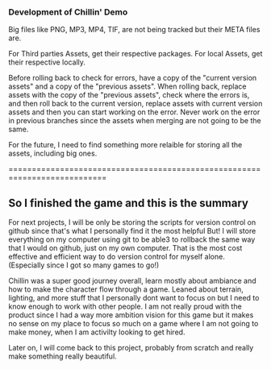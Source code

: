 ### Development of Chillin' Demo

Big files like PNG, MP3, MP4, TIF, are not being tracked but their META files are.

For Third parties Assets, get their respective packages. For local Assets, get their respective locally.

Before rolling back to check for errors, have a copy of the "current version assets" and a copy of the "previous assets".
When rolling back, replace assets with the copy of the "previous assets", check where the errors is, and then roll back to the current version, replace assets with current version assets and then you can start working on the error. Never work on the error in previous branches since the assets when merging are not going to be the same.

For the future, I need to find something more relaible for storing all the assets, including big ones.


===========================================================================

## So I finished the game and this is the summary

For next projects, I will be only be storing the scripts for version control on github since that's what I personally find it the most helpful
But! I will store everything on my computer using git to be able3 to rollback the same way that I would on github, just on my own computer.
That is the most cost effective and efficient way to do version control for myself alone. (Especially since I got so many games to go!)


Chillin was a super good journey overall, learn mostly about ambiance and how to make the character flow through a game.
Leaned about terrain, lighting, and more stuff that I personally dont want to focus on but I need to know enough to work with other people.
I am not really proud with the product since I had a way more ambition vision for this game but it makes no sense on my place to focus
so much on a game where I am not going to make money, when I am activilty looking to get hired.

Later on, I will come back to this project, probably from scratch and really make something really beautiful.
